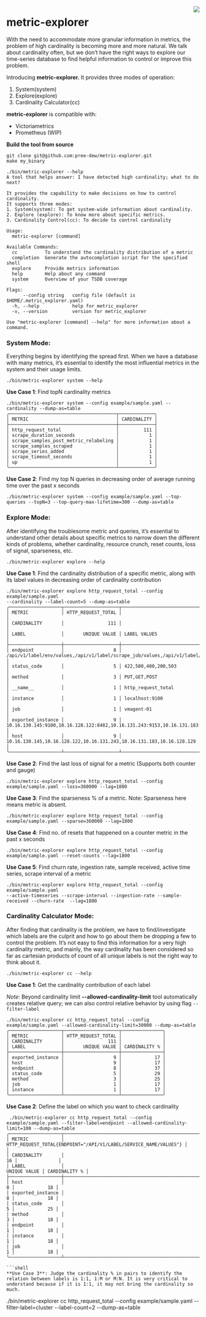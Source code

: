 <a href="https://last9.io"><img src="https://last9.github.io/assets/last9-github-badge.svg" align="right" /></a>

# metric-explorer

With the need to accommodate more granular information in metrics, the problem of high cardinality is becoming more and more natural. We talk about cardinality often, but we don’t have the right ways to explore our time-series database to find helpful information to control or improve this problem.

Introducing **metric-explorer.** It provides three modes of operation:

1. System(system)
2. Explore(explore)
3. Cardinality Calculator(cc)

**metric-explorer** is compatible with:
- Victoriametrics
- Prometheus (WIP)

**Build the tool from source**

```shell
git clone git@github.com:pree-dew/metric-explorer.git
make my_binary
```

```shell
./bin/metric-explorer --help
A tool that helps answer: I have detected high cardinality; what to do next?

It provides the capability to make decisions on how to control cardinality.
It supports three modes:
1. System(system): To get system-wide information about cardinality.
2. Explore (explore): To know more about specific metrics.
3. Cardinality Control(cc): To decide to control cardinality

Usage:
  metric-explorer [command]

Available Commands:
  cc          To understand the cardinality distribution of a metric
  completion  Generate the autocompletion script for the specified shell
  explore     Provide metrics information
  help        Help about any command
  system      Overview of your TSDB coverage

Flags:
      --config string   config file (default is $HOME/.metric_explorer.yaml)
  -h, --help            help for metric_explorer
  -v, --version         version for metric_explorer

Use "metric-explorer [command] --help" for more information about a command.
```
### System Mode:

Everything begins by identifying the spread first. When we have a database with many metrics, it’s essential to identify the most influential metrics in the system and their usage limits.
```
./bin/metric-explorer system --help
```
**Use Case 1**: Find topN cardinality metrics

```shell
./bin/metric-explorer system --config example/sample.yaml --cardinality --dump-as=table
╭───────────────────────────────────────┬─────────────╮
│ METRIC                                │ CARDINALITY │
├───────────────────────────────────────┼─────────────┤
│ http_request_total                    │         111 │
│ scrape_duration_seconds               │           1 │
│ scrape_samples_post_metric_relabeling │           1 │
│ scrape_samples_scraped                │           1 │
│ scrape_series_added                   │           1 │
│ scrape_timeout_seconds                │           1 │
│ up                                    │           1 │
╰───────────────────────────────────────┴─────────────╯
```
**Use Case 2**: Find my top N queries in decreasing order of average running time over the past x seconds
```
./bin/metric-explorer system --config example/sample.yaml --top-queries --topN=3 --top-query-max-lifetime=300 --dump-as=table
```
### Explore Mode:

After identifying the troublesome metric and queries, it’s essential to understand other details about specific metrics to narrow down the different kinds of problems, whether cardinality, resource crunch, reset counts, loss of signal, sparseness, etc.

```shell
./bin/metric-explorer explore --help
```
**Use Case 1**: Find the cardinality distribution of a specific metric, along with its label values in decreasing order of cardinality contribution

```shell
./bin/metric-explorer explore http_request_total --config example/sample.yaml 
--cardinality --label-count=5 --dump-as=table
╭───────────────────┬────────────────────┬───────────────────────────────────────────────────────────────────────────────────────────────────────────────────────────────────────────────────────╮
│ METRIC            │ HTTP_REQUEST_TOTAL │                                                                                                                                                       │
│ CARDINALITY       │                111 │                                                                                                                                                       │
│ LABEL             │       UNIQUE VALUE │ LABEL VALUES                                                                                                                                          │
├───────────────────┼────────────────────┼───────────────────────────────────────────────────────────────────────────────────────────────────────────────────────────────────────────────────────┤
│ endpoint          │                  8 │ /api/v1/label/env/values,/api/v1/label/scrape_job/values,/api/v1/label/service_name/values,/api/v1/label/handler/values,/api/v1/label/instance/values │
│ status_code       │                  5 │ 422,500,400,200,503                                                                                                                                   │
│ method            │                  3 │ PUT,GET,POST                                                                                                                                          │
│ __name__          │                  1 │ http_request_total                                                                                                                                    │
│ instance          │                  1 │ localhost:9100                                                                                                                                        │
│ job               │                  1 │ vmagent-01                                                                                                                                            │
│ exported_instance │                  9 │ 10.16.130.145:9100,10.16.128.122:8482,10.16.131.243:9153,10.16.131.183:8482,10.16.128.129:9100                                                        │
│ host              │                  9 │ 10.16.130.145,10.16.128.122,10.16.131.243,10.16.131.183,10.16.128.129                                                                                 │
╰───────────────────┴────────────────────┴───────────────────────────────────────────────────────────────────────────────────────────────────────────────────────────────────────────────────────╯
```
**Use Case 2**: Find the last loss of signal for a metric (Supports both counter and gauge)
```
./bin/metric-explorer explore http_request_total --config example/sample.yaml --loss=360000 --lag=1800
```
**Use Case 3**: Find the sparseness % of a metric. Note: Sparseness here means metric is absent.
```
./bin/metric-explorer explore http_request_total --config example/sample.yaml --sparse=360000 --lag=1800
```
**Use Case 4**: Find no. of resets that happened on a counter metric in the past x seconds
```
./bin/metric-explorer explore http_request_total --config example/sample.yaml --reset-counts --lag=1800
```
**Use Case 5**: Find churn rate, ingestion rate, sample received, active time series, scrape interval of a metric
```
./bin/metric-explorer explore http_request_total --config example/sample.yaml 
--active-timeseries --scrape-interval --ingestion-rate --sample-received --churn-rate  --lag=1800
```
### Cardinality Calculator Mode:

After finding that cardinality is the problem, we have to find/investigate which labels are the culprit and how to go about them be dropping a few to control the problem. It’s not easy to find this information for a very high cardinality metric, and mainly, the way cardinality has been considered so far as cartesian products of count of all unique labels is not the right way to think about it.

```shell
./bin/metric-explorer cc --help
```

**Use Case 1**: Get the cardinality contribution of each label

*Note*: Beyond cardinality limit **--allowed-cardinality-limit** tool automatically creates relative query; we can also control relative behavior by using flag `--filter-label`

```shell
./bin/metric-explorer cc http_request_total --config example/sample.yaml --allowed-cardinality-limit=30000 --dump-as=table
╭───────────────────┬────────────────────┬───────────────╮
│ METRIC            │ HTTP_REQUEST_TOTAL │               │
│ CARDINALITY       │                111 │               │
│ LABEL             │       UNIQUE VALUE │ CARDINALITY % │
├───────────────────┼────────────────────┼───────────────┤
│ exported_instance │                  9 │            17 │
│ host              │                  9 │            17 │
│ endpoint          │                  8 │            37 │
│ status_code       │                  5 │            29 │
│ method            │                  3 │            25 │
│ job               │                  1 │            17 │
│ instance          │                  1 │            17 │
╰───────────────────┴────────────────────┴───────────────╯
```

**Use Case 2**: Define the label on which you want to check cardinality

```shell
 ./bin/metric-explorer cc http_request_total --config example/sample.yaml --filter-label=endpoint --allowed-cardinality-limit=100 --dump-as=table 
╭───────────────────┬──────────────────────────────────────────────────────────────────┬───────────────╮
│ METRIC            │ HTTP_REQUEST_TOTAL{ENDPOINT="/API/V1/LABEL/SERVICE_NAME/VALUES"} │               │
│ CARDINALITY       │                                                               16 │               │
│ LABEL             │                                                     UNIQUE VALUE │ CARDINALITY % │
├───────────────────┼──────────────────────────────────────────────────────────────────┼───────────────┤
│ host              │                                                                8 │            18 │
│ exported_instance │                                                                8 │            18 │
│ status_code       │                                                                5 │            25 │
│ method            │                                                                3 │            18 │
│ endpoint          │                                                                1 │            18 │
│ instance          │                                                                1 │            18 │
│ job               │                                                                1 │            18 │
╰───────────────────┴──────────────────────────────────────────────────────────────────┴───────────────╯

```shell
**Use Case 3**: Judge the cardinality % in pairs to identify the relation between labels is 1:1, 1:M or M:N. It is very critical to understand because if it is 1:1, it may not bring the cardinality so much.
```
./bin/metric-explorer cc http_request_total --config example/sample.yaml --filter-label=cluster --label-count=2 --dump-as=table
```

